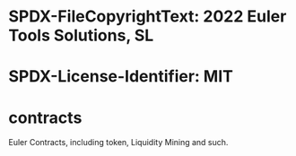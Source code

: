# SPDX-FileCopyrightText: 2022 Euler Tools Solutions, SL
#
# SPDX-License-Identifier: MIT

# contracts
Euler Contracts, including token, Liquidity Mining and such.
